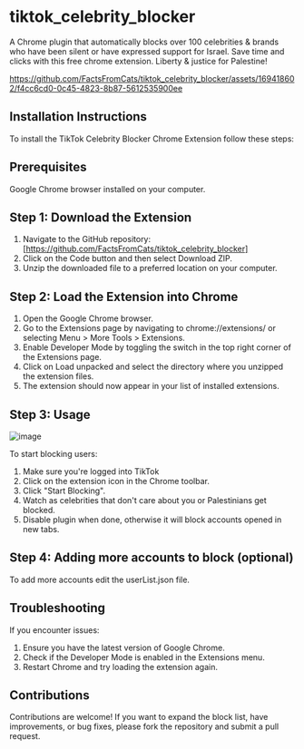 # tiktok_celebrity_blocker
A Chrome plugin that automatically blocks over 100 celebrities & brands who have been silent or have expressed support for Israel. Save time and clicks with this free chrome extension. Liberty & justice for Palestine!

https://github.com/FactsFromCats/tiktok_celebrity_blocker/assets/169418602/f4cc6cd0-0c45-4823-8b87-5612535900ee

## Installation Instructions
To install the TikTok Celebrity Blocker Chrome Extension follow these steps:

## Prerequisites
Google Chrome browser installed on your computer.

## Step 1: Download the Extension
1. Navigate to the GitHub repository: [https://github.com/FactsFromCats/tiktok_celebrity_blocker]
2. Click on the Code button and then select Download ZIP.
3. Unzip the downloaded file to a preferred location on your computer.

## Step 2: Load the Extension into Chrome
1. Open the Google Chrome browser.
2. Go to the Extensions page by navigating to chrome://extensions/ or selecting Menu > More Tools > Extensions.
3. Enable Developer Mode by toggling the switch in the top right corner of the Extensions page.
4. Click on Load unpacked and select the directory where you unzipped the extension files.
5. The extension should now appear in your list of installed extensions.

## Step 3: Usage

![image](https://github.com/FactsFromCats/tiktok_celebrity_blocker/assets/169418602/cbfdcbef-18c9-4d09-9727-9ed48999ff26)

To start blocking users:
1. Make sure you're logged into TikTok
2. Click on the extension icon in the Chrome toolbar.
3. Click "Start Blocking".
4. Watch as celebrities that don't care about you or Palestinians get blocked.
5. Disable plugin when done, otherwise it will block accounts opened in new tabs.

## Step 4: Adding more accounts to block (optional)
To add more accounts edit the userList.json file.

## Troubleshooting

If you encounter issues:

1. Ensure you have the latest version of Google Chrome.
2. Check if the Developer Mode is enabled in the Extensions menu.
3. Restart Chrome and try loading the extension again.

## Contributions
Contributions are welcome! If you want to expand the block list, have improvements,  or bug fixes, please fork the repository and submit a pull request.

